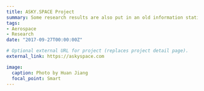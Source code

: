 ```yaml
---
title: ASKY.SPACE Project
summary: Some research results are also put in an old information station of aerospace.
tags:
- Aerospace
- Research
date: "2017-09-27T00:00:00Z"

# Optional external URL for project (replaces project detail page).
external_link: https://askyspace.com

image:
  caption: Photo by Huan Jiang
  focal_point: Smart
---
```

